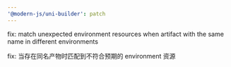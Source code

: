 ```yaml
---
'@modern-js/uni-builder': patch
---
```


fix: match unexpected environment resources when artifact with the same name in different environments

fix: 当存在同名产物时匹配到不符合预期的 environment 资源
